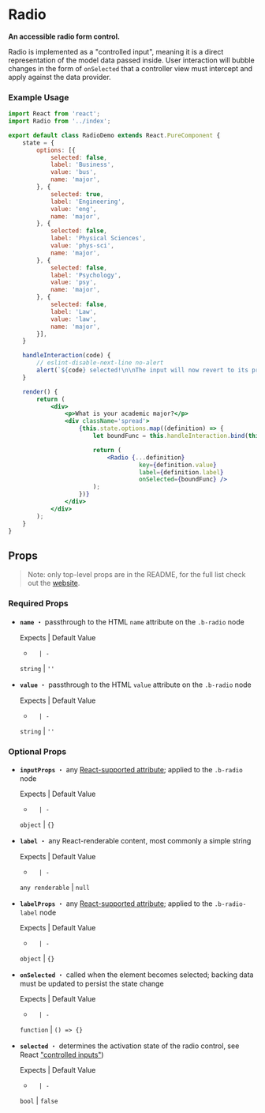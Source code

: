 <!---
THIS IS AN AUTOGENERATED FILE. EDIT INDEX.JS INSTEAD.
-->
# Radio

__An accessible radio form control.__

Radio is implemented as a "controlled input", meaning it is a direct representation of the model data passed inside. User interaction will bubble changes in the form of `onSelected` that a controller view must intercept and apply against the data provider.

### Example Usage
```jsx
import React from 'react';
import Radio from '../index';

export default class RadioDemo extends React.PureComponent {
    state = {
        options: [{
            selected: false,
            label: 'Business',
            value: 'bus',
            name: 'major',
        }, {
            selected: true,
            label: 'Engineering',
            value: 'eng',
            name: 'major',
        }, {
            selected: false,
            label: 'Physical Sciences',
            value: 'phys-sci',
            name: 'major',
        }, {
            selected: false,
            label: 'Psychology',
            value: 'psy',
            name: 'major',
        }, {
            selected: false,
            label: 'Law',
            value: 'law',
            name: 'major',
        }],
    }

    handleInteraction(code) {
        // eslint-disable-next-line no-alert
        alert(`${code} selected!\n\nThe input will now revert to its previous state because this demo does not persist model changes.`);
    }

    render() {
        return (
            <div>
                <p>What is your academic major?</p>
                <div className='spread'>
                    {this.state.options.map((definition) => {
                        let boundFunc = this.handleInteraction.bind(this, definition.value);

                        return (
                            <Radio {...definition}
                                     key={definition.value}
                                     label={definition.label}
                                     onSelected={boundFunc} />
                        );
                    })}
                </div>
            </div>
        );
    }
}

```


## Props

> Note: only top-level props are in the README, for the full list check out the [website](http://boundless.js.org/Radio#props).

### Required Props

- __`name`__ ・ passthrough to the HTML `name` attribute on the `.b-radio` node

  Expects | Default Value
  -       | -
  `string` | `''`

- __`value`__ ・ passthrough to the HTML `value` attribute on the `.b-radio` node

  Expects | Default Value
  -       | -
  `string` | `''`


### Optional Props

- __`inputProps`__ ・ any [React-supported attribute](https://facebook.github.io/react/docs/tags-and-attributes.html#html-attributes); applied to the `.b-radio` node

  Expects | Default Value
  -       | -
  `object` | `{}`

- __`label`__ ・ any React-renderable content, most commonly a simple string

  Expects | Default Value
  -       | -
  `any renderable` | `null`

- __`labelProps`__ ・ any [React-supported attribute](https://facebook.github.io/react/docs/tags-and-attributes.html#html-attributes); applied to the `.b-radio-label` node

  Expects | Default Value
  -       | -
  `object` | `{}`

- __`onSelected`__ ・ called when the element becomes selected; backing data must be updated to persist the state change

  Expects | Default Value
  -       | -
  `function` | `() => {}`

- __`selected`__ ・ determines the activation state of the radio control, see React ["controlled inputs"](https://facebook.github.io/react/docs/forms.html#controlled-components))

  Expects | Default Value
  -       | -
  `bool` | `false`

